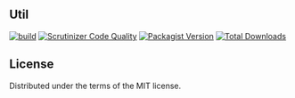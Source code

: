 ## Util

[![build](https://github.com/b2pweb/bdf-util/actions/workflows/php.yml/badge.svg)](https://github.com/b2pweb/bdf-util/actions/workflows/php.yml)
[![Scrutinizer Code Quality](https://scrutinizer-ci.com/g/b2pweb/bdf-util/badges/quality-score.png?b=master)](https://scrutinizer-ci.com/g/b2pweb/bdf-util/?branch=master)
[![Packagist Version](https://img.shields.io/packagist/v/b2pweb/bdf-util.svg)](https://packagist.org/packages/b2pweb/bdf-util)
[![Total Downloads](https://img.shields.io/packagist/dt/b2pweb/bdf-util.svg)](https://packagist.org/packages/b2pweb/bdf-util)


## License

Distributed under the terms of the MIT license.
